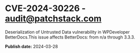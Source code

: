 # CVE-2024-30226 - audit@patchstack.com

Deserialization of Untrusted Data vulnerability in WPDeveloper BetterDocs.This issue affects BetterDocs: from n/a through 3.3.3.



**Publish date:** 2024-03-28
